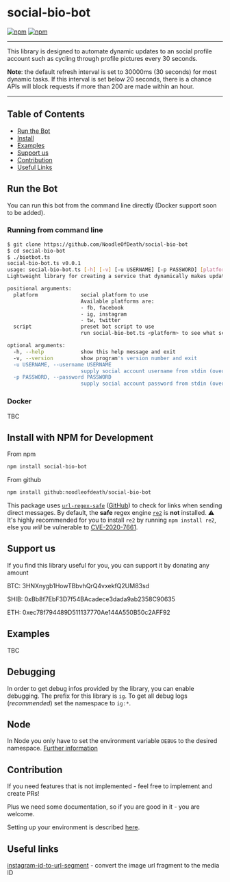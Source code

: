 # social-bio-bot

[![npm](https://img.shields.io/npm/dm/social-bio-bot.svg?maxAge=600)](https://www.npmjs.com/package/social-bio-bot)
[![npm](https://img.shields.io/npm/l/social-bio-bot.svg?maxAge=600)](https://github.com/noodleofdeath/instagram-private-api/blob/main/LICENSE)

---

This library is designed to automate dynamic updates to an social profile
account such as cycling through profile pictures every 30 seconds.

**Note**: the default refresh interval is set to 30000ms (30 seconds) for most
dynamic tasks. If this interval is set below 20 seconds, there is a chance
APIs will block requests if more than 200 are made within an hour.

---

## Table of Contents

- [Run the Bot](#run-the-bot)
- [Install](#install)
- [Examples](#examples)
- [Support us](#support-us)
- [Contribution](#contribution)
- [Useful Links](#useful-links)

## Run the Bot

You can run this bot from the command line directly (Docker support soon to be
added).

### Running from command line

```bash
$ git clone https://github.com/NoodleOfDeath/social-bio-bot
$ cd social-bio-bot
$ ./biotbot.ts
social-bio-bot.ts v0.0.1
usage: social-bio-bot.ts [-h] [-v] [-u USERNAME] [-p PASSWORD] [platform] [script]
Lightweight library for creating a service that dynamically makes updates to a social profile account periodically.

positional arguments:
  platform              social platform to use
                        Available platforms are:
                        - fb, facebook
                        - ig, instagram
                        - tw, twitter
  script                preset bot script to use
                        run social-bio-bot.ts <platform> to see what scripts are available

optional arguments:
  -h, --help            show this help message and exit
  -v, --version         show program's version number and exit
  -u USERNAME, --username USERNAME
                        supply social account username from stdin (overrides env variables)
  -p PASSWORD, --password PASSWORD
                        supply social account password from stdin (overrides env variables)
```

### Docker

TBC

## Install with NPM for Development

From npm

```bash
npm install social-bio-bot
```

From github

```bash
npm install github:noodleofdeath/social-bio-bot
```

This package uses [`url-regex-safe`](https://www.npmjs.com/package/url-regex-safe) ([GitHub](https://github.com/spamscanner/url-regex-safe)) to check for links when sending direct messages.
By default, the **safe** regex engine [`re2`](https://github.com/uhop/node-re2) is **not** installed.
⚠ It's highly recommended for you to install `re2` by running `npm install re2`, else you _will_ be vulnerable to [CVE-2020-7661](https://nvd.nist.gov/vuln/detail/CVE-2020-7661).

## Support us

If you find this library useful for you, you can support it by donating any amount

BTC: 3HNXnygb1HowTBbvhQrQ4vxekfQ2UM83sd

SHIB: 0xBb8f7EbF3D7f54BAcadece3dada9ab2358C90635

ETH: 0xec78f794489D511137770Ae144A550B50c2AFF92

## Examples

TBC

## Debugging

In order to get debug infos provided by the library, you can enable debugging.
The prefix for this library is `ig`.
To get all debug logs (_recommended_) set the namespace to `ig:*`.

## Node

In Node you only have to set the environment variable `DEBUG` to the desired namespace.
[Further information](https://github.com/visionmedia/debug#environment-variables)

## Contribution

If you need features that is not implemented - feel free to implement and create PRs!

Plus we need some documentation, so if you are good in it - you are welcome.

Setting up your environment is described [here](CONTRIBUTING.md).

## Useful links

[instagram-id-to-url-segment](https://www.npmjs.com/package/instagram-id-to-url-segment) - convert the image url fragment to the media ID
